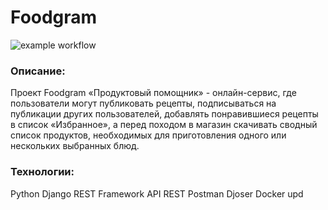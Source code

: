 # Foodgram

![example workflow](https://github.com/artamon0v/foodgram-project-react/actions/workflows/foodgram_workflow.yml/badge.svg)

### Описание:

Проект Foodgram «Продуктовый помощник» - онлайн-сервис, где пользователи могут публиковать рецепты, подписываться на публикации других пользователей, добавлять понравившиеся рецепты в список «Избранное», а перед походом в магазин скачивать сводный список продуктов, необходимых для приготовления одного или нескольких выбранных блюд.

### Технологии:

Python
Django REST Framework
API REST
Postman
Djoser
Docker
upd
